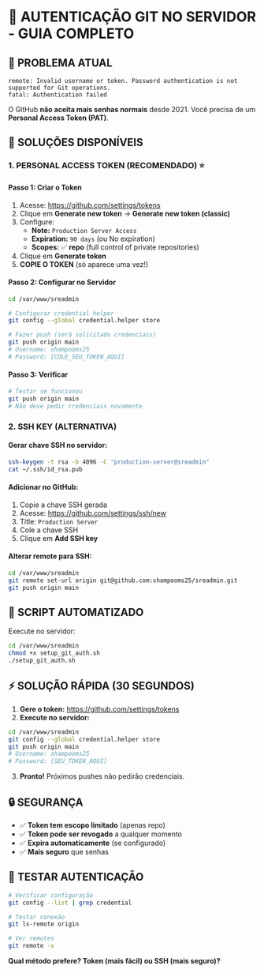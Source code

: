 # 🔐 AUTENTICAÇÃO GIT NO SERVIDOR - GUIA COMPLETO

## 🚨 PROBLEMA ATUAL
```
remote: Invalid username or token. Password authentication is not supported for Git operations.
fatal: Authentication failed
```

O GitHub **não aceita mais senhas normais** desde 2021. Você precisa de um **Personal Access Token (PAT)**.

## 🎯 SOLUÇÕES DISPONÍVEIS

### 1. PERSONAL ACCESS TOKEN (RECOMENDADO) ⭐

#### Passo 1: Criar o Token
1. Acesse: https://github.com/settings/tokens
2. Clique em **Generate new token** → **Generate new token (classic)**
3. Configure:
   - **Note:** `Production Server Access`
   - **Expiration:** `90 days` (ou No expiration)
   - **Scopes:** ✅ **repo** (full control of private repositories)
4. Clique em **Generate token**
5. **COPIE O TOKEN** (só aparece uma vez!)

#### Passo 2: Configurar no Servidor
```bash
cd /var/www/sreadmin

# Configurar credential helper
git config --global credential.helper store

# Fazer push (será solicitado credenciais)
git push origin main
# Username: shampooms25
# Password: [COLE_SEU_TOKEN_AQUI]
```

#### Passo 3: Verificar
```bash
# Testar se funcionou
git push origin main
# Não deve pedir credenciais novamente
```

### 2. SSH KEY (ALTERNATIVA)

#### Gerar chave SSH no servidor:
```bash
ssh-keygen -t rsa -b 4096 -C "production-server@sreadmin"
cat ~/.ssh/id_rsa.pub
```

#### Adicionar no GitHub:
1. Copie a chave SSH gerada
2. Acesse: https://github.com/settings/ssh/new  
3. Title: `Production Server`
4. Cole a chave SSH
5. Clique em **Add SSH key**

#### Alterar remote para SSH:
```bash
cd /var/www/sreadmin
git remote set-url origin git@github.com:shampooms25/sreadmin.git
git push origin main
```

## 🚀 SCRIPT AUTOMATIZADO

Execute no servidor:
```bash
cd /var/www/sreadmin
chmod +x setup_git_auth.sh
./setup_git_auth.sh
```

## ⚡ SOLUÇÃO RÁPIDA (30 SEGUNDOS)

1. **Gere o token:** https://github.com/settings/tokens
2. **Execute no servidor:**
```bash
cd /var/www/sreadmin
git config --global credential.helper store
git push origin main
# Username: shampooms25  
# Password: [SEU_TOKEN_AQUI]
```

3. **Pronto!** Próximos pushes não pedirão credenciais.

## 🔒 SEGURANÇA

- ✅ **Token tem escopo limitado** (apenas repo)
- ✅ **Token pode ser revogado** a qualquer momento
- ✅ **Expira automaticamente** (se configurado)
- ✅ **Mais seguro** que senhas

## 🧪 TESTAR AUTENTICAÇÃO

```bash
# Verificar configuração
git config --list | grep credential

# Testar conexão
git ls-remote origin

# Ver remotes
git remote -v
```

**Qual método prefere? Token (mais fácil) ou SSH (mais seguro)?**
